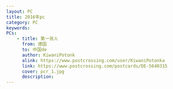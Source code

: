 ```yaml
---
layout: PC
title: 2016年pc
category: PC
keywords: 
PCs: 
    - title: 第一张人
      from: 德国
      to: 中国de
      author: KiwaniPotonk
      alink: https://www.postcrossing.com/user/KiwaniPotonka
      link: https://www.postcrossing.com/postcards/DE-5640315
      cover: pcr_1.jpg
      description: 
---
```

